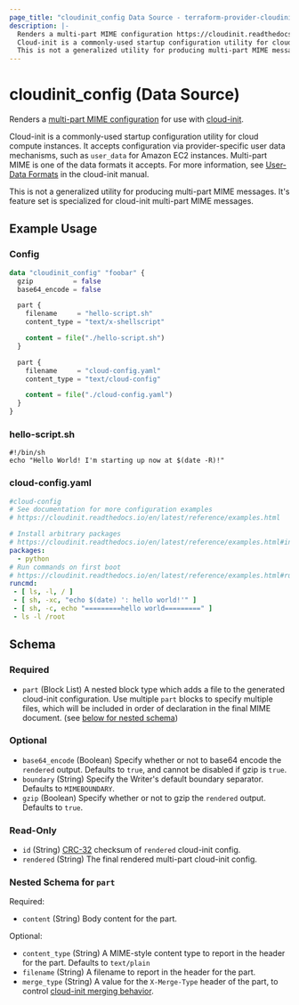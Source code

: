 ```yaml
---
page_title: "cloudinit_config Data Source - terraform-provider-cloudinit"
description: |-
  Renders a multi-part MIME configuration https://cloudinit.readthedocs.io/en/latest/explanation/format.html#mime-multi-part-archive for use with cloud-init https://cloudinit.readthedocs.io/en/latest/.
  Cloud-init is a commonly-used startup configuration utility for cloud compute instances. It accepts configuration via provider-specific user data mechanisms, such as user_data for Amazon EC2 instances. Multi-part MIME is one of the data formats it accepts. For more information, see User-Data Formats https://cloudinit.readthedocs.io/en/latest/explanation/format.html in the cloud-init manual.
  This is not a generalized utility for producing multi-part MIME messages. It's feature set is specialized for cloud-init multi-part MIME messages.
---
```


# cloudinit_config (Data Source)

Renders a [multi-part MIME configuration](https://cloudinit.readthedocs.io/en/latest/explanation/format.html#mime-multi-part-archive) for use with [cloud-init](https://cloudinit.readthedocs.io/en/latest/).

Cloud-init is a commonly-used startup configuration utility for cloud compute instances. It accepts configuration via provider-specific user data mechanisms, such as `user_data` for Amazon EC2 instances. Multi-part MIME is one of the data formats it accepts. For more information, see [User-Data Formats](https://cloudinit.readthedocs.io/en/latest/explanation/format.html) in the cloud-init manual.

This is not a generalized utility for producing multi-part MIME messages. It's feature set is specialized for cloud-init multi-part MIME messages.

## Example Usage

### Config
```terraform
data "cloudinit_config" "foobar" {
  gzip          = false
  base64_encode = false

  part {
    filename     = "hello-script.sh"
    content_type = "text/x-shellscript"

    content = file("./hello-script.sh")
  }

  part {
    filename     = "cloud-config.yaml"
    content_type = "text/cloud-config"

    content = file("./cloud-config.yaml")
  }
}
```

### hello-script.sh
```shell
#!/bin/sh
echo "Hello World! I'm starting up now at $(date -R)!"
```

### cloud-config.yaml
```yaml
#cloud-config
# See documentation for more configuration examples
# https://cloudinit.readthedocs.io/en/latest/reference/examples.html 

# Install arbitrary packages
# https://cloudinit.readthedocs.io/en/latest/reference/examples.html#install-arbitrary-packages
packages:
  - python
# Run commands on first boot
# https://cloudinit.readthedocs.io/en/latest/reference/examples.html#run-commands-on-first-boot
runcmd:
 - [ ls, -l, / ]
 - [ sh, -xc, "echo $(date) ': hello world!'" ]
 - [ sh, -c, echo "=========hello world=========" ]
 - ls -l /root
```

<!-- This schema was originally generated with tfplugindocs, then modified manually to ensure `part` block list is noted as Required -->

## Schema

### Required

- `part` (Block List) A nested block type which adds a file to the generated cloud-init configuration. Use multiple `part` blocks to specify multiple files, which will be included in order of declaration in the final MIME document. (see [below for nested schema](#nestedblock--part))

### Optional

- `base64_encode` (Boolean) Specify whether or not to base64 encode the `rendered` output. Defaults to `true`, and cannot be disabled if gzip is `true`.
- `boundary` (String) Specify the Writer's default boundary separator. Defaults to `MIMEBOUNDARY`.
- `gzip` (Boolean) Specify whether or not to gzip the `rendered` output. Defaults to `true`.

### Read-Only

- `id` (String) [CRC-32](https://pkg.go.dev/hash/crc32) checksum of `rendered` cloud-init config.
- `rendered` (String) The final rendered multi-part cloud-init config.

<a id="nestedblock--part"></a>
### Nested Schema for `part`

Required:

- `content` (String) Body content for the part.

Optional:

- `content_type` (String) A MIME-style content type to report in the header for the part. Defaults to `text/plain`
- `filename` (String) A filename to report in the header for the part.
- `merge_type` (String) A value for the `X-Merge-Type` header of the part, to control [cloud-init merging behavior](https://cloudinit.readthedocs.io/en/latest/reference/merging.html).
